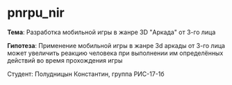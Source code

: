 # pnrpu_nir

**Тема**: Разработка мобильной игры в жанре 3D "Аркада" от 3-го лица

**Гипотеза**: Применение мобильной игры в жанре 3d аркады от 3-го лица может увеличить реакцию человека при выполнении им определённых действий во время прохождения игры

Студент: Полудницын Константин, группа РИС-17-1б
